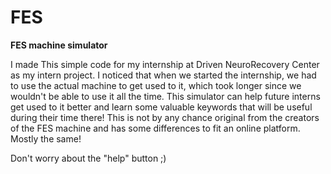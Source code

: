 # FES

**FES machine simulator**

I made This simple code for my internship at Driven NeuroRecovery Center as my intern project. I noticed that when we started the internship, we had to use the actual machine to get used to it, which took longer since we wouldn't be able to use it all the time. This simulator can help future interns get used to it better and learn some valuable keywords that will be useful during their time there! This is not by any chance original from the creators of the FES machine and has some differences to fit an online platform. Mostly the same! 

Don't worry about the "help" button ;)

